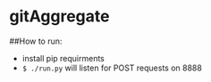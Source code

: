 gitAggregate
============

##How to run:

* install pip requirments
* `$ ./run.py` will listen for POST requests on 8888

